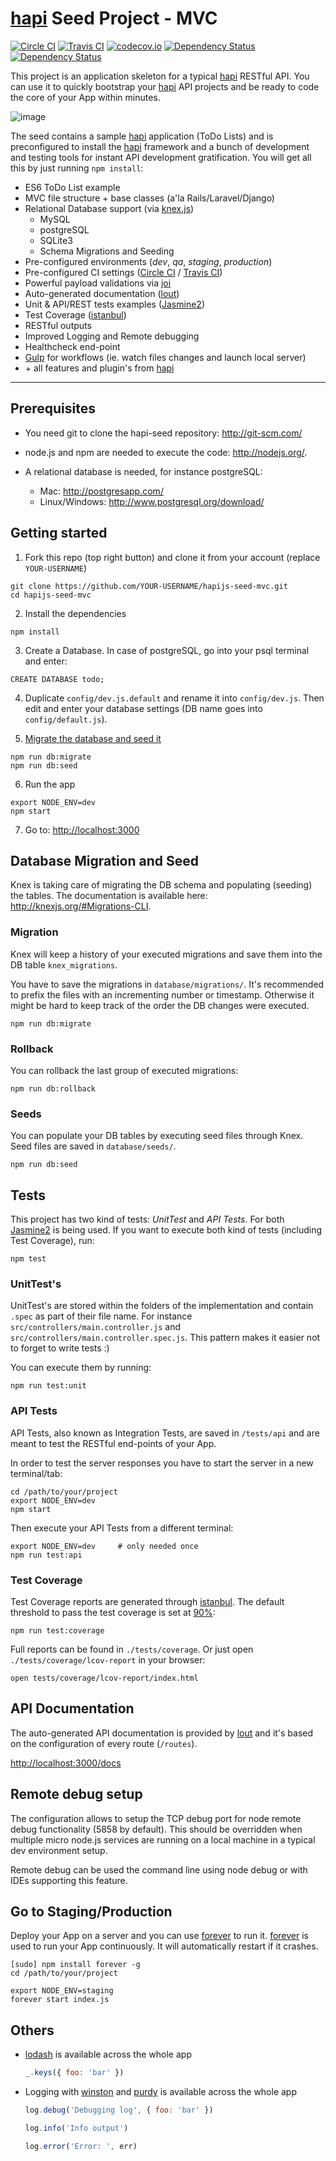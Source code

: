 # [hapi] Seed Project - MVC
[![Circle CI](https://circleci.com/gh/cbmono/hapijs-seed-mvc.svg?style=shield)](https://circleci.com/gh/cbmono/hapijs-seed-mvc)
[![Travis CI](https://travis-ci.org/cbmono/hapijs-seed-mvc.svg?branch=master)](https://travis-ci.org/cbmono/hapijs-seed-mvc)
[![codecov.io](https://codecov.io/github/cbmono/hapijs-seed-mvc/coverage.svg?branch=master)](https://codecov.io/github/cbmono/hapijs-seed-mvc?branch=master)
[![Dependency Status](https://david-dm.org/cbmono/hapijs-seed-mvc.svg)](https://david-dm.org/cbmono/hapijs-seed-mvc/master)
[![Dependency Status](https://david-dm.org/cbmono/hapijs-seed-mvc/dev-status.svg)](https://david-dm.org/cbmono/hapijs-seed-mvc/master#info=devDependencies)

This project is an application skeleton for a typical [hapi] RESTful API. You can use it to quickly bootstrap your [hapi] API projects and be ready to code the core of your App within minutes.

![image](https://cloud.githubusercontent.com/assets/352146/12811440/baeb4f62-cb2c-11e5-97e4-5236d99b493f.png)

The seed contains a sample [hapi] application (ToDo Lists) and is preconfigured to install the [hapi] framework and a bunch of development and testing tools for instant API development gratification. You will get all this by just running `npm install`:

- ES6 ToDo List example
- MVC file structure + base classes (a'la Rails/Laravel/Django)
- Relational Database support (via [knex.js])
  - MySQL
  - postgreSQL
  - SQLite3
  - Schema Migrations and Seeding
- Pre-configured environments (_dev_, _qa_, _staging_, _production_)
- Pre-configured CI settings ([Circle CI] / [Travis CI])
- Powerful payload validations via [joi]
- Auto-generated documentation ([lout])
- Unit & API/REST tests examples ([Jasmine2])
- Test Coverage ([istanbul])
- RESTful outputs
- Improved Logging and Remote debugging
- Healthcheck end-point
- [Gulp] for workflows (ie. watch files changes and launch local server)
- \+ all features and plugin's from [hapi]

---

## Prerequisites

- You need git to clone the hapi-seed repository: http://git-scm.com/

- node.js and npm are needed to execute the code: http://nodejs.org/.

- A relational database is needed, for instance postgreSQL:
  - Mac: http://postgresapp.com/
  - Linux/Windows: http://www.postgresql.org/download/


## Getting started

1. Fork this repo (top right button) and clone it from your account (replace `YOUR-USERNAME`)
  ```
  git clone https://github.com/YOUR-USERNAME/hapijs-seed-mvc.git
  cd hapijs-seed-mvc
  ```

2. Install the dependencies
  ```
  npm install
  ```

3. Create a Database. In case of postgreSQL, go into your psql terminal and enter:
  ```
  CREATE DATABASE todo;
  ```

4. Duplicate `config/dev.js.default` and rename it into `config/dev.js`. Then edit and enter your database settings (DB name goes into `config/default.js`).

5. [Migrate the database and seed it](#database-migration-and-seed)
  ```
  npm run db:migrate
  npm run db:seed
  ```

6. Run the app
  ```
  export NODE_ENV=dev
  npm start
  ```

7. Go to: [http://localhost:3000](http://localhost:3000)


## Database Migration and Seed

Knex is taking care of migrating the DB schema and populating (seeding) the tables.
The documentation is available here: http://knexjs.org/#Migrations-CLI.

### Migration

Knex will keep a history of your executed migrations and save them into the DB table `knex_migrations`.

You have to save the migrations in `database/migrations/`. It's recommended to prefix the files with an incrementing number or timestamp. Otherwise it might be hard to keep track of the order the DB changes were executed.

```
npm run db:migrate
```

### Rollback

You can rollback the last group of executed migrations:
```
npm run db:rollback
```

### Seeds

You can populate your DB tables by executing seed files through Knex. Seed files are saved in `database/seeds/`.
```
npm run db:seed
```

## Tests

This project has two kind of tests: _UnitTest_ and _API Tests_. For both [Jasmine2] is being used. If you want to execute both kind of tests (including Test Coverage), run:
```
npm test
```

### UnitTest's

UnitTest's are stored within the folders of the implementation and contain `.spec` as part of their file name. For instance `src/controllers/main.controller.js` and `src/controllers/main.controller.spec.js`. This pattern makes it easier not to forget to write tests :)

You can execute them by running:
```
npm run test:unit
```

### API Tests

API Tests, also known as Integration Tests, are saved in `/tests/api` and are meant to test the RESTful end-points of your App.

In order to test the server responses you have to start the server in a new terminal/tab:
```
cd /path/to/your/project
export NODE_ENV=dev
npm start
```

Then execute your API Tests from a different terminal:
```
export NODE_ENV=dev     # only needed once
npm run test:api
```

### Test Coverage

Test Coverage reports are generated through [istanbul]. The default threshold to pass the test coverage is set at [90%](https://github.com/cbmono/hapijs-seed-mvc/blob/master/tasks/gulp.tests.js#L71):
```
npm run test:coverage
```

Full reports can be found in `./tests/coverage`. Or just open `./tests/coverage/lcov-report` in your browser:
```
open tests/coverage/lcov-report/index.html
```


## API Documentation

The auto-generated API documentation is provided by [lout] and it's based on the configuration of every route (`/routes`).

[http://localhost:3000/docs](http://localhost:3000/docs)


## Remote debug setup

The configuration allows to setup the TCP debug port for node remote debug functionality (5858 by default). This should be overridden when multiple micro node.js services are running on a local machine in a typical dev environment setup.

Remote debug can be used the command line using node debug or with IDEs supporting this feature.


## Go to Staging/Production

Deploy your App on a server and you can use [forever] to run it. [forever] is used to run your App continuously. It will automatically restart if it crashes.
```
[sudo] npm install forever -g
cd /path/to/your/project

export NODE_ENV=staging
forever start index.js
```

## Others

* [lodash] is available across the whole app
  ```js
  _.keys({ foo: 'bar' })
  ```

* Logging with [winston] and [purdy] is available across the whole app
  ```js
  log.debug('Debugging log', { foo: 'bar' })

  log.info('Info output')

  log.error('Error: ', err)
  ```




[hapi]:       http://hapijs.com/
[knex.js]:    http://knexjs.org/
[lout]:       https://github.com/hapijs/lout
[joi]:        https://github.com/hapijs/joi
[Jasmine2]:   http://jasmine.github.io/2.4/introduction.html
[Gulp]:       http://gulpjs.com/
[forever]:    https://github.com/foreverjs/forever
[winston]:    https://www.npmjs.com/package/winston
[purdy]:      https://www.npmjs.com/package/purdy
[lodash]:     https://lodash.com/
[Circle CI]:  https://circleci.com
[Travis CI]:  https://travis-ci.org
[istanbul]:   https://gotwarlost.github.io/istanbul
